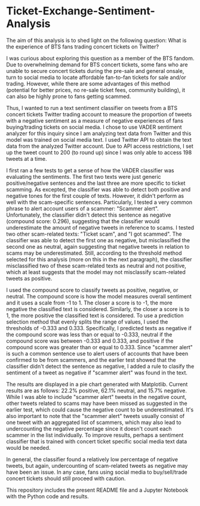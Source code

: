 # Ticket-Exchange-Sentiment-Analysis
The aim of this analysis is to shed light on the following question: What is the experience of BTS fans trading concert tickets on Twitter?

I was curious about exploring this question as a member of the BTS fandom. Due to overwhelming demand for BTS concert tickets, some fans who are unable to secure concert tickets during the pre-sale and general onsale, turn to social media to locate affordable fan-to-fan tickets for sale and/or trading. However, while there are some advantages of this method (potential for better prices, no re-sale ticket fees, community building), it can also be highly prone to fans getting scammed.

Thus, I wanted to run a text sentiment classifier on tweets from a BTS concert tickets Twitter trading account to measure the proportion of tweets with a negative sentiment as a measure of negative experiences of fans buying/trading tickets on social media. I chose to use VADER sentiment analyzer for this inquiry since I am analyzing text data from Twitter and this model was trained on social media text. I used Twitter API to obtain the text data from the analyzed Twitter account. Due to API access restrictions, I set up the tweet count to 200 (to round up) since I was only able to access 198 tweets at a time. 

I first ran a few tests to get a sense of how the VADER classifier was evaluating the sentiments. The first two texts were just generic positive/negative sentences and the last three are more specific to ticket scamming. As excepted, the classifier was able to detect both positive and negative tones for the first couple of texts. However, it didn't perform as well with the scam-specific sentences. Particularly, I tested a very common phrase to alert account users of a scammer: "Scammer alert". Unfortunately, the classifier didn't detect this sentence as negative (compound score: 0.296), suggesting that the classifier would underestimate the amount of negative tweets in reference to scams. I tested two other scam-related texts: "Ticket scam", and "I got scammed". The classifier was able to detect the first one as negative, but misclassified the second one as neutral, again suggesting that negative tweets in relation to scams may be underestimated. Still, according to the threshold method selected for this analysis (more on this in the next paragraph), the classifier misclassified two of these scam-related texts as neutral and not positive, which at least suggests that the model may not misclassify scam-related tweets as positive.

I used the compound score to classify tweets as positive, negative, or neutral. The compound score is how the model measures overall sentiment and it uses a scale from -1 to 1. The closer a score is to -1, the more negative the classified text is considered. Similarly, the closer a score is to 1, the more positive the classified text is considered. To use a prediction selection method that evenly splits the range of values, I used the thresholds of -0.333 and 0.333. Specifically, I predicted texts as negative if the compound score was less than or equal to -0.333, neutral if the compound score was between -0.333 and 0.333, and positive if the compound score was greater than or equal to 0.333. Since "scammer alert" is such a common sentence use to alert users of accounts that have been confirmed to be from scammers, and the earlier test showed that the classifier didn't detect the sentence as negative, I added a rule to clasify the sentiment of a tweet as negative if "scammer alert" was found in the text.

The results are displayed in a pie chart generated with Matplotlib. Current results are as follows: 22.2% positive, 62.1% neutral, and 15.7% negative. While I was able to include "scammer alert" tweets in the negative count, other tweets related to scams may have been missed as suggested in the earlier test, which could cause the negative count to be underestimated. It's also important to note that the "scammer alert" tweets usually consist of one tweet with an aggregated list of scammers, which may also lead to undercounting the negative percentage since it doesn't count each scammer in the list individually. To improve results, perhaps a sentiment classifier that is trained with concert ticket specific social media text data would be needed.
 
In general, the classifier found a relatively low percentage of negative tweets, but again, undercounting of scam-related tweets as negative may have been an issue. In any case, fans using social media to buy/sell/trade concert tickets should still proceed with caution. 

This repository includes the present README file and a Jupyter Notebook with the Python code and results.
